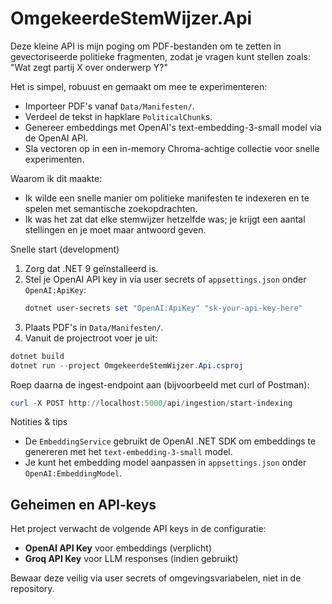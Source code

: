 # OmgekeerdeStemWijzer.Api

Deze kleine API is mijn poging om PDF-bestanden om te zetten in gevectoriseerde politieke fragmenten, zodat je vragen kunt stellen zoals: "Wat zegt partij X over onderwerp Y?"

Het is simpel, robuust en gemaakt om mee te experimenteren:

- Importeer PDF's vanaf `Data/Manifesten/`.
- Verdeel de tekst in hapklare `PoliticalChunk`s.
- Genereer embeddings met OpenAI's text-embedding-3-small model via de OpenAI API.
- Sla vectoren op in een in-memory Chroma-achtige collectie voor snelle experimenten.

Waarom ik dit maakte:
- Ik wilde een snelle manier om politieke manifesten te indexeren en te spelen met semantische zoekopdrachten.
- Ik was het zat dat elke stemwijzer hetzelfde was; je krijgt een aantal stellingen en je moet maar antwoord geven.

Snelle start (development)

1. Zorg dat .NET 9 geïnstalleerd is.
2. Stel je OpenAI API key in via user secrets of `appsettings.json` onder `OpenAI:ApiKey`:
   ```powershell
   dotnet user-secrets set "OpenAI:ApiKey" "sk-your-api-key-here"
   ```
3. Plaats PDF's in `Data/Manifesten/`.
4. Vanuit de projectroot voer je uit:

```powershell
dotnet build
dotnet run --project OmgekeerdeStemWijzer.Api.csproj
```

Roep daarna de ingest-endpoint aan (bijvoorbeeld met curl of Postman):

```powershell
curl -X POST http://localhost:5000/api/ingestion/start-indexing
```

Notities & tips
- De `EmbeddingService` gebruikt de OpenAI .NET SDK om embeddings te genereren met het `text-embedding-3-small` model.
- Je kunt het embedding model aanpassen in `appsettings.json` onder `OpenAI:EmbeddingModel`.
 
## Geheimen en API-keys

Het project verwacht de volgende API keys in de configuratie:
- **OpenAI API Key** voor embeddings (verplicht)
- **Groq API Key** voor LLM responses (indien gebruikt)

Bewaar deze veilig via user secrets of omgevingsvariabelen, niet in de repository.
